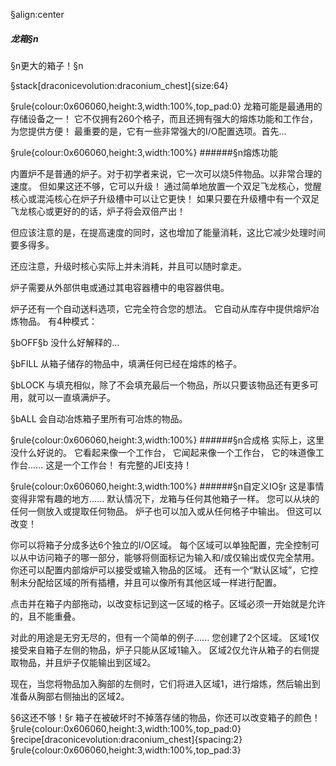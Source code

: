 §align:center
##### 龙箱§n
§n更大的箱子！§n

§stack[draconicevolution:draconium_chest]{size:64}

§rule{colour:0x606060,height:3,width:100%,top_pad:0}
龙箱可能是最通用的存储设备之一！
它不仅拥有260个格子，而且还拥有强大的熔炼功能和工作台，为您提供方便！
最重要的是，它有一些非常强大的I/O配置选项。首先...

§rule{colour:0x606060,height:3,width:100%}
######§n熔炼功能

内置炉不是普通的炉子。对于初学者来说，它一次可以烧5件物品。以非常合理的速度。
但如果这还不够，它可以升级！ 通过简单地放置一个双足飞龙核心，觉醒核心或混沌核心在炉子升级槽中可以让它更快！
如果只要在升级槽中有一个双足飞龙核心或更好的的话，炉子将会双倍产出！

但应该注意的是，在提高速度的同时，这也增加了能量消耗，这比它减少处理时间要多得多。

还应注意，升级时核心实际上并未消耗，并且可以随时拿走。

炉子需要从外部供电或通过其电容器槽中的电容器供电。

炉子还有一个自动送料选项，它完全符合您的想法。
它自动从库存中提供熔炉冶炼物品。
有4种模式：

§bOFF§b
没什么好解释的…

§bFILL
从箱子储存的物品中，填满任何已经在熔炼的格子。

§bLOCK
与填充相似，除了不会填充最后一个物品，所以只要该物品还有更多可用，就可以一直填满炉子。

§bALL
会自动冶炼箱子里所有可冶炼的物品。

§rule{colour:0x606060,height:3,width:100%}
######§n合成格
实际上，这里没什么好说的。
它看起来像一个工作台，
它闻起来像一个工作台，
它的味道像工作台......
这是一个工作台！
有完整的JEI支持！

§rule{colour:0x606060,height:3,width:100%}
######§n自定义IO§r
这是事情变得非常有趣的地方......
默认情况下，龙箱与任何其他箱子一样。 您可以从块的任何一侧放入或提取任何物品。
炉子也可以加入或从任何格子中输出。
但这可以改变！

你可以将箱子分成多达6个独立的I/O区域。
每个区域可以单独配置，完全控制可以从中访问箱子的哪一部分，能够将侧面标记为输入和/或仅输出或仅完全禁用。
你还可以配置内部熔炉可以接受或输入物品的区域。
还有一个“默认区域”，它控制未分配给区域的所有插槽，并且可以像所有其他区域一样进行配置。

点击并在箱子内部拖动，以改变标记到这一区域的格子。区域必须一开始就是允许的，且不能重叠。

对此的用途是无穷无尽的，但有一个简单的例子......
您创建了2个区域。
区域1仅接受来自箱子左侧的物品，炉子只能从区域1输入。
区域2仅允许从箱子的右侧提取物品，并且炉子仅能输出到区域2。

现在，当您将物品加入胸部的左侧时，它们将进入区域1，进行熔炼，然后输出到准备从胸部右侧抽出的区域2。

§6这还不够！§r
箱子在被破坏时不掉落存储的物品，你还可以改变箱子的颜色！
§rule{colour:0x606060,height:3,width:100%,top_pad:0}
§recipe[draconicevolution:draconium_chest]{spacing:2}
§rule{colour:0x606060,height:3,width:100%,top_pad:3}